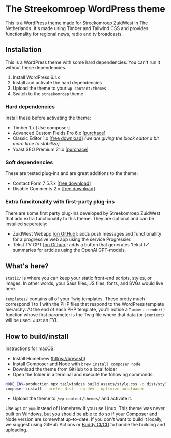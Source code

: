 
# The Streekomroep WordPress theme

This is a WordPress theme made for Streekomroep ZuidWest in The Netherlands. It's made using Timber and Tailwind CSS and provides functionality for regional news, radio and tv broadcasts.

## Installation
This is a WordPress theme with some hard dependencies. You can't run it without these dependencies.

1. Install WordPress 6.1.x
2. Install and activate the hard dependencies
3. Upload the theme to your `wp-content/themes`
4. Switch to the `streekomroep` theme

### Hard dependencies
Install these before activating the theme:
- Timber 1.x [Use composer]
- Advanced Custom Fields Pro 6.x [[purchace](https://www.advancedcustomfields.com/pro/)]
- Classic Editor 1.x [[free download](https://wordpress.org/plugins/classic-editor/)] _(we are giving the block editor a bit more time to stabilize)_
- Yoast SEO Premium 21.x [[purchace](https://yoast.com/wordpress/plugins/seo/)]

### Soft dependencies
These are tested plug-ins and are great additions to the theme:
- Contact Form 7 5.7.x [[free download](https://wordpress.org/plugins/contact-form-7/)]
- Disable Comments 2.x [[free download](https://wordpress.org/plugins/disable-comments/)]

### Extra funcitonality with first-party plug-ins
There are some first party plug-ins developed by Streekomroep ZuidWest that add extra functionality to this theme. They are optional and can be installed seperately:
- ZuidWest Webapp [[on GitHub](https://github.com/oszuidwest/zw-webapp)]: adds push messages and functionallity for a progressive web app using the service Progressier.
- Tekst TV GPT [[on Github](https://github.com/oszuidwest/teksttvgpt)]: adds a button that generates 'tekst tv' summaries for articles using the OpenAI GPT-models.

## What's here?
`static/` is where you can keep your static front-end scripts, styles, or images. In other words, your Sass files, JS files, fonts, and SVGs would live here.

`templates/` contains all of your Twig templates. These pretty much correspond 1 to 1 with the PHP files that respond to the WordPress template hierarchy. At the end of each PHP template, you'll notice a `Timber::render()` function whose first parameter is the Twig file where that data (or `$context`) will be used. Just an FYI.

## How to build/install
Instructions for macOS:
- Install Homebrew (https://brew.sh)
- Install Composer and Node with `brew install composer node`
- Download the theme from GitHub to a local folder
- Open the folder in a terminal and execute the following commands:

```bash
NODE_ENV=production npx tailwindcss build assets/style.css -o dist/style.css --minify
composer install --prefer-dist --no-dev --optimize-autoloader
```
- Upload the theme to `/wp-content/themes/` and activate it.

Use `apt` or `yum` instead of Homebrew if you use Linux. This theme was never built on Windows, but you should be able to do so if your Composer and Node version are somewhat up-to-date. If you don't want to build it locally, we suggest using GitHub Actions or [Buddy CI/CD](https://buddy.works/) to handle the building and uploading.
